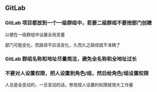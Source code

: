 ## GitLab

### GitLab 项目都放到一个一级群组中，若要二级群组不要按部门创建

以便在一级群组中设置全局变量

部门可能变化，而路径不应该变化，久而久之路径就不准确了


### GitLab 群组名称和地址尽量简洁，避免全名称和全地址过长


### 不要对人设置权限，把人设置到角色/组，然后给角色/组设置权限

人总是会变动的，一旦变动的话，修改按人设置的权限就很大工作量

